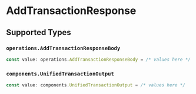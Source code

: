 # AddTransactionResponse


## Supported Types

### `operations.AddTransactionResponseBody`

```typescript
const value: operations.AddTransactionResponseBody = /* values here */
```

### `components.UnifiedTransactionOutput`

```typescript
const value: components.UnifiedTransactionOutput = /* values here */
```

